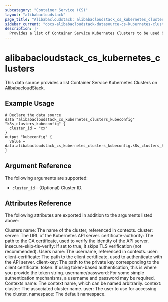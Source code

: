 ```yaml
---
subcategory: "Container Service (CS)"
layout: "alibabacloudstack"
page_title: "Alibabacloudstack: alibabacloudstack_cs_kubernetes_clusters"
sidebar_current: "docs-alibabacloudstack-datasource-cs-kubernetes-clusters"
description: |-
  Provides a list of Container Service Kubernetes Clusters to be used by the alibabacloudstack_cs_kubernetes_cluster resource.
---
```


# alibabacloudstack\_cs\_kubernetes\_clusters

This data source provides a list Container Service Kubernetes Clusters on AlibabacloudStack.


## Example Usage

```
# Declare the data source
data "alibabacloudstack_cs_kubernetes_clusters_kubeconfig" "k8s_clusters_kubeconfig" {
  cluster_id = "xx"
}
output "kubeconfig" {
  value = data.alibabacloudstack_cs_kubernetes_clusters_kubeconfig.k8s_clusters_kubeconfig.kubeconfig
}
```

## Argument Reference

The following arguments are supported:

* `cluster_id` - (Optional) Cluster ID.

## Attributes Reference

The following attributes are exported in addition to the arguments listed above:

Clusters
name: The name of the cluster, referenced in contexts.
cluster:
server: The URL of the Kubernetes API server.
certificate-authority: The path to the CA certificate, used to verify the identity of the API server.
insecure-skip-tls-verify: If set to true, it skips TLS verification (not recommended).
Users
name: The username, referenced in contexts.
user:
client-certificate: The path to the client certificate, used to authenticate with the API server.
client-key: The path to the private key corresponding to the client certificate.
token: If using token-based authentication, this is where you provide the token string.
username/password: For some simple authentication mechanisms, a username and password may be required.
Contexts
name: The context name, which can be named arbitrarily.
context:
cluster: The associated cluster name.
user: The user to use for accessing the cluster.
namespace: The default namespace.
